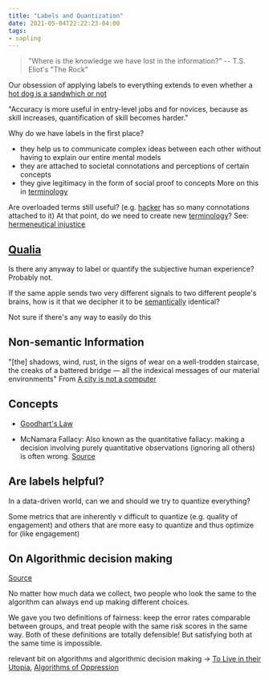 ```yaml
---
title: "Labels and Quantization"
date: 2021-05-04T22:22:23-04:00
tags:
- sapling
---
```


> "Where is the knowledge we have lost in the information?" -- T.S. Eliot's "The Rock"

Our obsession of applying labels to everything extends to even whether a [hot dog is a sandwhich or not](https://www.hot-dog.org/culture/hot-dog-sandwich)

"Accuracy is more useful in entry-level jobs and for novices, because as skill increases, quantification of skill becomes harder."

Why do we have labels in the first place?
- they help us to communicate complex ideas between each other without having to explain our entire mental models
- they are attached to societal connotations and perceptions of certain concepts
- they give legitimacy in the form of social proof to concepts
More on this in [terminology](thoughts/terminology.md)

Are overloaded terms still useful? (e.g. [hacker](thoughts/Hackers.md) has so many connotations attached to it) At that point, do we need to create new [terminology](thoughts/terminology.md)? See: [hermeneutical injustice](thoughts/hermeneutical%20injustice.md)

## [Qualia](thoughts/qualia.md)
Is there any anyway to label or quantify the subjective human experience? Probably not.

If the same apple sends two very different signals to two different people's brains, how is it that we decipher it to be [semantically](thoughts/semantics.md) identical?

Not sure if there's any way to easily do this

## Non-semantic Information
"[the] shadows, wind, rust, in the signs of wear on a well-trodden staircase, the creaks of a battered bridge — all the indexical messages of our material environments" From [A city is not a computer](thoughts/A%20City%20is%20not%20a%20Computer.md)

## Concepts
- [Goodhart's Law](thoughts/Goodhart's%20Law.md)
* McNamara Fallacy: Also known as the quantitative fallacy: making a decision involving purely quantitative observations (ignoring all others) is often wrong. [Source](https://en.wikipedia.org/wiki/McNamara_fallacy)

## Are labels helpful? 
In a data-driven world, can we and should we try to quantize everything?

Some metrics that are inherently v difficult to quantize (e.g. quality of engagement) and others that are more easy to quantize and thus optimize for (like engagement)

## On Algorithmic decision making
[Source](https://outline.com/5H8EEy)

No matter how much data we collect, two people who look the same to the algorithm can always end up making different choices.

We gave you two definitions of fairness: keep the error rates comparable between groups, and treat people with the same risk scores in the same way. Both of these definitions are totally defensible! But satisfying both at the same time is impossible.

relevant bit on algorithms and algorithmic decision making -> [To Live in their Utopia](thoughts/To%20Live%20in%20their%20Utopia.md), [Algorithms of Oppression](thoughts/Algorithms%20of%20Oppression.md)